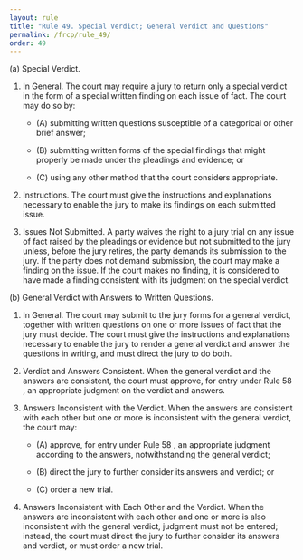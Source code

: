 ```yaml
---
layout: rule
title: "Rule 49. Special Verdict; General Verdict and Questions"
permalink: /frcp/rule_49/
order: 49
---
```


(a) Special Verdict.


1. In General. The court may require a jury to return only a special verdict in the form of a special written finding on each issue of fact. The court may do so by:


    - (A) submitting written questions susceptible of a categorical or other brief answer;


    - (B) submitting written forms of the special findings that might properly be made under the pleadings and evidence; or


    - (C) using any other method that the court considers appropriate.


2. Instructions. The court must give the instructions and explanations necessary to enable the jury to make its findings on each submitted issue.


3. Issues Not Submitted. A party waives the right to a jury trial on any issue of fact raised by the pleadings or evidence but not submitted to the jury unless, before the jury retires, the party demands its submission to the jury. If the party does not demand submission, the court may make a finding on the issue. If the court makes no finding, it is considered to have made a finding consistent with its judgment on the special verdict.


(b) General Verdict with Answers to Written Questions.


1. In General. The court may submit to the jury forms for a general verdict, together with written questions on one or more issues of fact that the jury must decide. The court must give the instructions and explanations necessary to enable the jury to render a general verdict and answer the questions in writing, and must direct the jury to do both.


2. Verdict and Answers Consistent. When the general verdict and the answers are consistent, the court must approve, for entry under Rule 58 , an appropriate judgment on the verdict and answers.


3. Answers Inconsistent with the Verdict. When the answers are consistent with each other but one or more is inconsistent with the general verdict, the court may:


    - (A) approve, for entry under Rule 58 , an appropriate judgment according to the answers, notwithstanding the general verdict;


    - (B) direct the jury to further consider its answers and verdict; or


    - (C) order a new trial.


4. Answers Inconsistent with Each Other and the Verdict. When the answers are inconsistent with each other and one or more is also inconsistent with the general verdict, judgment must not be entered; instead, the court must direct the jury to further consider its answers and verdict, or must order a new trial.
